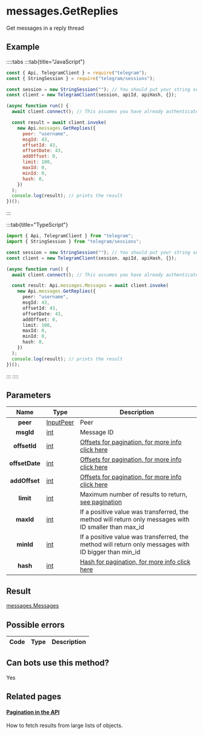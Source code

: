 # messages.GetReplies

Get messages in a reply thread

## Example

::::tabs
:::tab{title="JavaScript"}

```js
const { Api, TelegramClient } = require("telegram");
const { StringSession } = require("telegram/sessions");

const session = new StringSession(""); // You should put your string session here
const client = new TelegramClient(session, apiId, apiHash, {});

(async function run() {
  await client.connect(); // This assumes you have already authenticated with .start()

  const result = await client.invoke(
    new Api.messages.GetReplies({
      peer: "username",
      msgId: 43,
      offsetId: 43,
      offsetDate: 43,
      addOffset: 0,
      limit: 100,
      maxId: 0,
      minId: 0,
      hash: 0,
    })
  );
  console.log(result); // prints the result
})();
```

:::

:::tab{title="TypeScript"}

```ts
import { Api, TelegramClient } from "telegram";
import { StringSession } from "telegram/sessions";

const session = new StringSession(""); // You should put your string session here
const client = new TelegramClient(session, apiId, apiHash, {});

(async function run() {
  await client.connect(); // This assumes you have already authenticated with .start()

  const result: Api.messages.Messages = await client.invoke(
    new Api.messages.GetReplies({
      peer: "username",
      msgId: 43,
      offsetId: 43,
      offsetDate: 43,
      addOffset: 0,
      limit: 100,
      maxId: 0,
      minId: 0,
      hash: 0,
    })
  );
  console.log(result); // prints the result
})();
```

:::
::::

## Parameters

|      Name      | Type                                                  | Description                                                                                            |
| :------------: | ----------------------------------------------------- | ------------------------------------------------------------------------------------------------------ |
|    **peer**    | [InputPeer](https://core.telegram.org/type/InputPeer) | Peer                                                                                                   |
|   **msgId**    | [int](https://core.telegram.org/type/int)             | Message ID                                                                                             |
|  **offsetId**  | [int](https://core.telegram.org/type/int)             | [Offsets for pagination, for more info click here](https://core.telegram.org/api/offsets)              |
| **offsetDate** | [int](https://core.telegram.org/type/int)             | [Offsets for pagination, for more info click here](https://core.telegram.org/api/offsets)              |
| **addOffset**  | [int](https://core.telegram.org/type/int)             | [Offsets for pagination, for more info click here](https://core.telegram.org/api/offsets)              |
|   **limit**    | [int](https://core.telegram.org/type/int)             | Maximum number of results to return, [see pagination](https://core.telegram.org/api/offsets)           |
|   **maxId**    | [int](https://core.telegram.org/type/int)             | If a positive value was transferred, the method will return only messages with ID smaller than max_id  |
|   **minId**    | [int](https://core.telegram.org/type/int)             | If a positive value was transferred, the method will return only messages with ID bigger than min_id   |
|    **hash**    | [int](https://core.telegram.org/type/int)             | [Hash for pagination, for more info click here](https://core.telegram.org/api/offsets#hash-generation) |

## Result

[messages.Messages](https://core.telegram.org/type/messages.Messages)

## Possible errors

| Code | Type | Description |
| :--: | ---- | ----------- |

## Can bots use this method?

Yes

## Related pages

#### [Pagination in the API](https://core.telegram.org/api/offsets)

How to fetch results from large lists of objects.
